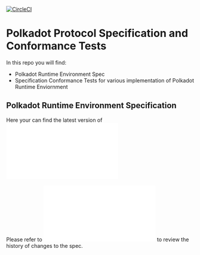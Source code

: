 [![CircleCI](https://circleci.com/gh/w3f/polkadot-re-tests.svg?style=svg)](https://circleci.com/gh/w3f/polkadot-re-tests)

#  Polkadot Protocol Specification and Conformance Tests
In this repo you will find:

- Polkadot Runtime Environment Spec
- Specification Conformance Tests for various implementation of Polkadot Runtime Enviornment

## Polkadot Runtime Environment Specification
Here your can find the latest version of ![Polkadot Runtime Environment Specification](./runtime-environment-spec/polkadot_re_spec.pdf)

Please refer to ![Change log](./runtime-environment-spec/pdre_change_log.org) to review the history of changes to the spec.

